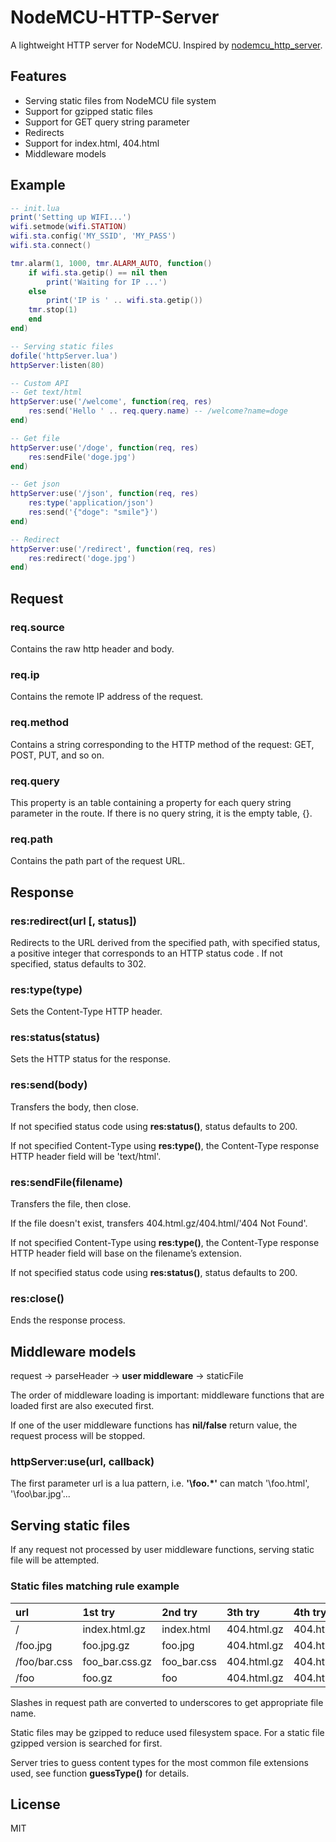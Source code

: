 # NodeMCU-HTTP-Server

A lightweight HTTP server for NodeMCU.
Inspired by [nodemcu_http_server](https://github.com/borischernov/nodemcu_http_server).

## Features

* Serving static files from NodeMCU file system
* Support for gzipped static files
* Support for GET query string parameter
* Redirects
* Support for index.html, 404.html
* Middleware models

## Example

``` lua
-- init.lua
print('Setting up WIFI...')
wifi.setmode(wifi.STATION)
wifi.sta.config('MY_SSID', 'MY_PASS')
wifi.sta.connect()

tmr.alarm(1, 1000, tmr.ALARM_AUTO, function()
	if wifi.sta.getip() == nil then
		print('Waiting for IP ...')
	else
		print('IP is ' .. wifi.sta.getip())
	tmr.stop(1)
	end
end)

-- Serving static files
dofile('httpServer.lua')
httpServer:listen(80)

-- Custom API
-- Get text/html
httpServer:use('/welcome', function(req, res)
	res:send('Hello ' .. req.query.name) -- /welcome?name=doge
end)

-- Get file
httpServer:use('/doge', function(req, res)
	res:sendFile('doge.jpg')
end)

-- Get json
httpServer:use('/json', function(req, res)
	res:type('application/json')
	res:send('{"doge": "smile"}')
end)

-- Redirect
httpServer:use('/redirect', function(req, res)
	res:redirect('doge.jpg')
end)
```



## Request

### req.source

Contains the raw http header and body.

### req.ip

Contains the remote IP address of the request.

### req.method

Contains a string corresponding to the HTTP method of the request: GET, POST, PUT, and so on.

### req.query

This property is an table containing a property for each query string parameter in the route. If there is no query string, it is the empty table, {}.

### req.path

Contains the path part of the request URL.



## Response

### res:redirect(url [, status])

Redirects to the URL derived from the specified path, with specified status, a positive integer that corresponds to an HTTP status code . If not specified, status defaults to 302.

### res:type(type)

Sets the Content-Type HTTP header.

### res:status(status)

Sets the HTTP status for the response. 

### res:send(body)

Transfers the body, then close.

If not specified status code using **res:status()**, status defaults to 200.

If not specified Content-Type using **res:type()**, the Content-Type response HTTP header field will be 'text/html'.

### res:sendFile(filename)

Transfers the file, then close.

If the file doesn't exist, transfers 404.html.gz/404.html/'404 Not Found'.

If not specified Content-Type using **res:type()**, the Content-Type response HTTP header field will base on the filename’s extension.

If not specified status code using **res:status()**, status defaults to 200.

### res:close()

Ends the response process.



## Middleware models
request -> parseHeader -> **user middleware** -> staticFile

The order of middleware loading is important: middleware functions that are loaded first are also executed first.

If one of the user middleware functions has **nil/false** return value, the request process will be stopped.

### httpServer:use(url, callback)

The first parameter url is a lua pattern, i.e. **'\\foo.*'** can match '\foo.html', '\foo\bar.jpg'...



## Serving static files

If any request not processed by user middleware functions, serving static file will be attempted.

### Static files matching rule example

| url          | 1st try        | 2nd try     | 3th try     | 4th try  |
| :----------- | :------------- | :---------- | :---------- | :------- |
| /            | index.html.gz  | index.html  | 404.html.gz | 404.html |
| /foo.jpg     | foo.jpg.gz     | foo.jpg     | 404.html.gz | 404.html |
| /foo/bar.css | foo_bar.css.gz | foo_bar.css | 404.html.gz | 404.html |
| /foo         | foo.gz         | foo         | 404.html.gz | 404.html |

Slashes in request path are converted to underscores to get appropriate file name.

Static files may be gzipped to reduce used filesystem space. For a static file gzipped version is searched for first.

Server tries to guess content types for the most common file extensions used, see function **guessType()** for details.



## License

MIT